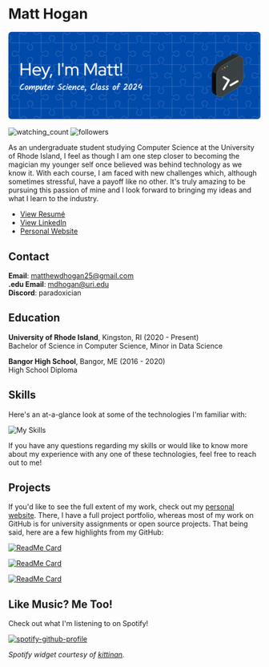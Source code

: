 # Matt Hogan

![GitHub Header](media/header.png)

<img src="https://komarev.com/ghpvc/?username=mdhoganuri&color=brightgreen" alt="watching_count" /> <img alt="followers" src="https://img.shields.io/github/followers/mdhoganuri?label=Followers&style=social">

As an undergraduate student studying Computer Science at the University of Rhode Island, I feel as though I am one step closer to becoming the magician my younger self once believed was behind technology as we know it. With each course, I am faced with new challenges which, although sometimes stressful, have a payoff like no other. It's truly amazing to be pursuing this passion of mine and I look forward to bringing my ideas and what I learn to the industry.

- [View Resumé](https://hoganmatt.me/about/resume.pdf)
- [View LinkedIn](https://www.linkedin.com/in/matthewdhogan25)
- [Personal Website](https://hoganmatt.me/)

## Contact

**Email**: matthewdhogan25@gmail.com<br>
**.edu Email**: mdhogan@uri.edu<br>
**Discord**: paradoxician

## Education

**University of Rhode Island**, Kingston, RI (2020 - Present)<br>
Bachelor of Science in Computer Science, Minor in Data Science

**Bangor High School**, Bangor, ME (2016 - 2020)<br>
High School Diploma

## Skills

Here's an at-a-glance look at some of the technologies I'm familiar with:

![My Skills](https://skillicons.dev/icons?i=apple,aws,azure,bash,c,cpp,css,discord,bots,docker,gamemakerstudio,git,github,gradle,html,idea,java,js,linux,lua,md,nodejs,php,py,raspberrypi,react,robloxstudio,rust,sklearn,vscode,windows,wordpress)

If you have any questions regarding my skills or would like to know more about my experience with any one of these technologies, feel free to reach out to me!

## Projects

If you'd like to see the full extent of my work, check out my [personal website](https://hoganmatt.me/). There, I have a full project portfolio, whereas most of my work on GitHub is for university assignments or open source projects. That being said, here are a few highlights from my GitHub:

[![ReadMe Card](https://github-readme-stats.vercel.app/api/pin/?username=mdhoganuri&repo=dnc-convex-hulls)](https://github.com/mdhoganuri/dnc-convex-hulls)

[![ReadMe Card](https://github-readme-stats.vercel.app/api/pin/?username=mdhoganuri&repo=csc411_locality)](https://github.com/mdhoganuri/csc411_locality)

[![ReadMe Card](https://github-readme-stats.vercel.app/api/pin/?username=mdhoganuri&repo=rum)](https://github.com/mdhoganuri/rum)

## Like Music? Me Too!

Check out what I'm listening to on Spotify!

[![spotify-github-profile](https://spotify-github-profile.vercel.app/api/view?uid=21bc5wdepcvg263mh43olfbfa&cover_image=true&theme=novatorem&show_offline=false&background_color=121212&interchange=true&bar_color=004aaa&bar_color_cover=false)](https://github.com/kittinan/spotify-github-profile)

*Spotify widget courtesy of [kittinan](https://github.com/kittinan/spotify-github-profile).*
